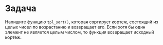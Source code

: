 # Задача

Напишите функцию `tpl_sort()`, которая сортирует кортеж, состоящий из целых чисел по возрастанию и возвращает его. Если хотя бы один элемент не является целым числом, то функция возвращает исходный кортеж.
